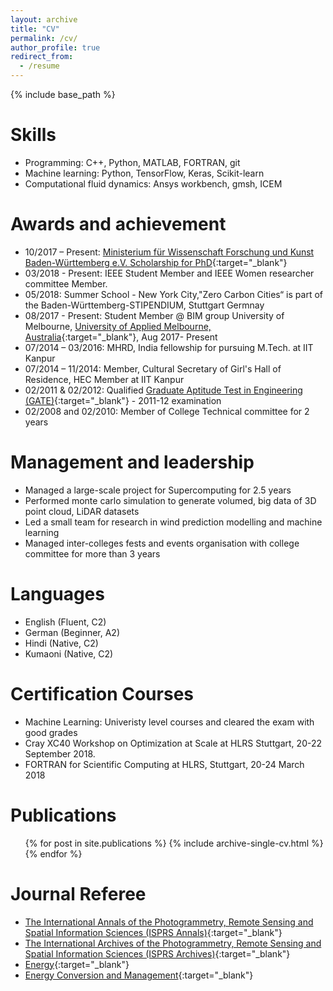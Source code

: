 ```yaml
---
layout: archive
title: "CV"
permalink: /cv/
author_profile: true
redirect_from:
  - /resume
---
```


{% include base_path %}

<!---
Education
======
* Ph.D in Information Technology & Scientific Computing, [University of Stuttgart, Germany](https://www.uni-stuttgart.de/){:target="_blank"}, Oct 2017 - Mar 2021
* Researcher in Department of Computer Science and Surveying Dean of Information Logistics, [University of Applied Sciences, Germany](https://www.hft-stuttgart.de/){:target="_blank"}, Aug 2017 - Mar 2021
* M.Tech. in Geoinformatics, [Indian Institute of Technology (IIT) Kanpur, India](http://www.iitk.ac.in/){:target="_blank"}, 2014 - 2016 (8/10.0)
* B.Tech. in Computer Science Engineering, [Uttarakhand Technical University DDun, India](http://www.uktech.ac.in/uksee/){:target="_blank"}, 2007 - 2011 (80%, branch-topper with honors)


Work experience
======
* 08/2017 - 03/2021: Research Associate (Information Technology and Data Science)
  * University of Stuttgart, Germany
  * Duties included: Data analytics and visualisation, project managerment, international collaboration, supervision
  
* 11/2016 - 7/2017: Research Assistant
  * Indian Institute of Technology (IIT) Gandhinagar, India
  * Duties included: Researcher in Indian Space Research Organisation (ISRO) funded project on Chandrayaan-1

* 06/2016 - 10/2016: Research Assistant
  * Indian Institute of Technology (IIT) Kanpur, India
  * Duties included: Estimating horizontal accuracy of LiDAR data
  
* 07/2014 - 06/2016: Teaching and Research Assistant
  * Indian Institute of Technology (IIT) Kanpur, India
  * Duties included: Assisting in teaching and tutoring of students
  
* 05/2011 - 06/2014: Teaching and Research Assistant
  * Engineering & Management College Uttarakhand, India
  * Duties included: Lecturer, class assigmnets and student projects
-->  
  
Skills
======
* Programming: C++, Python, MATLAB, FORTRAN, git
* Machine learning: Python, TensorFlow, Keras, Scikit-learn
* Computational fluid dynamics: Ansys workbench, gmsh, ICEM


Awards and achievement
======
* 10/2017 – Present: [Ministerium für Wissenschaft Forschung und Kunst Baden-Württemberg e.V. Scholarship for PhD](https://www.windycities.de/projects/){:target="_blank"}
* 03/2018 - Present: IEEE Student Member and IEEE Women researcher committee Member.
* 05/2018: Summer School - New York City,"Zero Carbon Cities“ is part of the Baden-Württemberg-STIPENDIUM, Stuttgart Germnay
* 08/2017 - Present: Student Member @ BIM group University of Melbourne, [University of Applied Melbourne, Australia](https://www.blogs.unimelb.edu.au/bim-iag/members/){:target="_blank"}, Aug 2017- Present
* 07/2014 – 03/2016: MHRD, India fellowship for pursuing M.Tech. at IIT Kanpur
* 07/2014 – 11/2014:	Member, Cultural Secretary of Girl's Hall of Residence, HEC Member at IIT Kanpur
* 02/2011 & 02/2012: Qualified [Graduate Aptitude Test in Engineering (GATE)](https://en.wikipedia.org/wiki/Graduate_Aptitude_Test_in_Engineering){:target="_blank"} - 2011-12 examination
* 02/2008 and 02/2010: Member of College Technical committee for 2 years 


Management and leadership
======
* Managed a large-scale project for Supercomputing for 2.5 years
* Performed monte carlo simulation to generate volumed, big data of 3D point cloud, LiDAR datasets
* Led a small team for research in wind prediction modelling and machine learning
* Managed inter-colleges fests and events organisation with college committee for more than 3 years


Languages 
======
* English (Fluent, C2)
* German (Beginner, A2)
* Hindi (Native, C2)
* Kumaoni (Native, C2)


Certification Courses 
======
 * Machine Learning: Univeristy level courses and cleared the exam with good grades
 * Cray XC40 Workshop on Optimization at Scale at HLRS Stuttgart, 20-22 September 2018.
 * FORTRAN for Scientific Computing at HLRS, Stuttgart, 20-24 March 2018


Publications
======
  <ul>{% for post in site.publications %}
    {% include archive-single-cv.html %}
  {% endfor %}</ul>
  

Journal Referee 
======
* [The International Annals of the Photogrammetry, Remote Sensing and Spatial Information Sciences (ISPRS Annals)](https://aip.scitation.org/journal/phf){:target="_blank"}
* [The International Archives of the Photogrammetry, Remote Sensing and Spatial Information Sciences (ISPRS Archives)](https://www.journals.elsevier.com/international-journal-of-heat-and-mass-transfer){:target="_blank"}
* [Energy](https://www.journals.elsevier.com/energy){:target="_blank"}
* [Energy Conversion and Management](https://www.journals.elsevier.com/energy-conversion-and-management){:target="_blank"}

